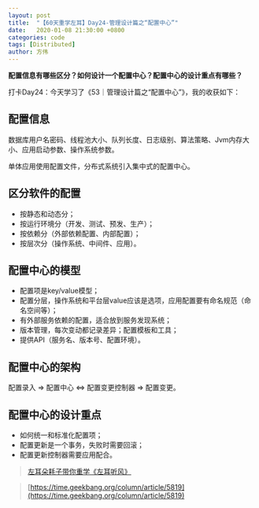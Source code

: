 ```yaml
---
layout: post
title:  "【60天重学左耳】Day24-管理设计篇之“配置中心”"
date:   2020-01-08 21:30:00 +0800
categories: code
tags: [Distributed]
author: 方伟
---
```


**配置信息有哪些区分？如何设计一个配置中心？配置中心的设计重点有哪些？**

<!--more-->

打卡Day24：今天学习了《53｜管理设计篇之“配置中心”》，我的收获如下：

## 配置信息

数据库用户名密码、线程池大小、队列长度、日志级别、算法策略、Jvm内存大小、应用启动参数、操作系统参数。

单体应用使用配置文件，分布式系统引入集中式的配置中心。

## 区分软件的配置

* 按静态和动态分；
* 按运行环境分（开发、测试、预发、生产）；
* 按依赖分（外部依赖配置、内部配置）；
* 按层次分（操作系统、中间件、应用）。

## 配置中心的模型

* 配置项是key/value模型；
* 配置分层，操作系统和平台层value应该是选项，应用配置要有命名规范（命名空间等）；
* 有外部服务依赖的配置，适合放到服务发现系统；
* 版本管理，每次变动都记录差异；配置模板和工具；
* 提供API（服务名、版本号、配置环境）。

## 配置中心的架构

配置录入 => 配置中心 <=> 配置变更控制器 => 配置变更。

## 配置中心的设计重点

* 如何统一和标准化配置项；
* 配置更新是一个事务，失败时需要回滚；
* 配置更新控制器需要应用配合。

> [左耳朵耗子带你重学《左耳听风》](https://time.geekbang.org/column/article/177414)

> [https://time.geekbang.org/column/article/5819](https://time.geekbang.org/column/article/5819)

